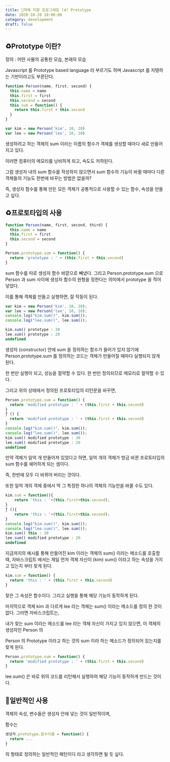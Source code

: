 ```yaml
---
title: 🍎객체 지향 프로그래밍 (4) Prototype
date: 2020-10-28 18:00:00
category: development
draft: false
---
```


## ♻️Prototype 이란?

정의 : 어떤 사물의 공통된 모습, 본래의 모습

Javascript 를 Prototype based language 라 부르기도 하며 Javascript 를 지탱하는 기반이라고도 부른단다.

```js
function Person(name, first, second) {
  this.name = name
  this.first = first
  this.second = second
  this.sum = function() {
    return this.first + this.second
  }
}

var kim = new Person('kim', 10, 20)
var lee = new Person('lee', 10, 10)
```

생성하려고 하는 객체의 sum 이라는 이름의 함수가 객체를 생성할 때마다 새로 만들어지고 있다.

이러면 컴퓨터의 메모리를 낭비하게 되고, 속도도 저하된다.

그럼 생성자 내의 sum 함수를 작성하지 않으면서 sum 함수의 기능이 바뀔 때마다 다른 객체들의 기능도 한번에 바꾸는 방법은 없을까?

즉, 생성자 함수를 통해 만든 모든 객체가 공통적으로 사용할 수 있는 함수, 속성을 만들고 싶다.

## ♻️프로토타입의 사용

```js
function Person(name, first, second, third) {
  this.name = name
  this.first = first
  this.second = second
}

Person.prototype.sum = function() {
  return 'prototype : ' + (this.first + this.second)
}
```

sum 함수를 따로 생성자 함수 바깥으로 빼냈다. 그리고 Person.prototype.sum 으로 Person 과 sum 사이에 생성자 함수의 원형을 정한다는 의미에서 prototype 을 적어 넣었다.

이를 통해 객체를 만들고 실행하면, 잘 작동이 된다.

```js
var kim = new Person('kim', 10, 20);
var lee = new Person('lee', 10, 10);
console.log("kim.sum()", kim.sum());
console.log("lee.sum()", lee.sum());

kim.sum() prototype : 30
lee.sum() prototype : 20
undefined
```

생성자 (constructor) 안에 sum 을 정의하는 함수가 들어가 있지 않기에 Person.prototype.sum 를 정의하는 코드는 객체가 만들어질 때마다 실행되지 않게 된다.

한 번만 실행이 되고, 성능을 절약할 수 있다. 한 번만 정의되므로 메모리로 절약할 수 있다.

그리고 위의 상태에서 정의된 프로토타입의 리턴문을 바꾸면,

```js
Person.prototype.sum = function() {
  return 'modified prototype : ' + (this.first + this.second)
}
ƒ () {
  return 'modified prototype : ' + (this.first + this.second)
}
console.log("kim.sum()", kim.sum());
console.log("lee.sum()", lee.sum());
kim.sum() modified prototype : 30
lee.sum() modified prototype : 20
undefined
```

만약 객체가 일억 개 만들어져 있었다고 하면, 일억 개의 객체가 방금 바뀐 프로토타입의 sum 함수를 쉐어하게 되는 셈이다.

즉, 한번에 모두 다 바뀌어 버리는 것이다.

또한 일억 개의 객체 중에서 딱 그 특정한 하나의 객체의 기능만을 바꿀 수도 있다.

```js
kim.sum = function(){
    return 'this : '+(this.first+this.second);
}
ƒ (){
    return 'this : '+(this.first+this.second);
}
console.log("kim.sum()", kim.sum());
console.log("lee.sum()", lee.sum());
kim.sum() this : 30
lee.sum() modified prototype : 20
undefined
```

지금까지의 예시를 통해 만들어진 kim 이라는 객체의 sum() 이라는 메소드를 호출할 때, 자바스크립트 에서는 제일 먼저 객체 자신이 (kim) sum() 이라고 하는 속성을 가지고 있는지 부터 찾게 된다.

```js
kim.sum = function() {
  return 'this : ' + (this.first + this.second)
}
```

찾은 그 속성은 함수이다. 그리고 실행을 통해 해당 기능이 동작하게 된다.

마지막으로 객체 kim 과 다르게 lee 라는 객체는 sum() 이라는 메소드를 정의 한 것이 없다. 그러면 자바스크립트는,

내가 찾는 sum 이라는 메소드를 lee 라는 객체 자신이 가지고 있지 않으면, 이 객체의 생성자인 Person 의

Person 의 Prototype 이라고 하는 것의 sum 이라 하는 메소드가 정의되어 있는지를 찾게 된다.

```js
Person.prototype.sum = function() {
  return 'modified prototype : ' + (this.first + this.second)
}
```

lee.sum() 은 바로 위의 코드를 리턴해서 실행하여 해당 기능이 동작하게 만드는 것이다.

## 🤔일반적인 사용

객체의 속성, 변수들은 생성자 안에 넣는 것이 일반적이며,

함수는

```js
생성자.prototype.함수이름 = function() {
  return ...
}
```

의 형태로 정의하는 일반적인 패턴이다 라고 생각하면 될 듯 싶다.
